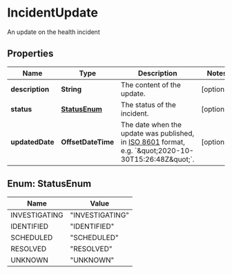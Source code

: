 

# IncidentUpdate

An update on the health incident

## Properties

| Name | Type | Description | Notes |
|------------ | ------------- | ------------- | -------------|
|**description** | **String** | The content of the update. |  [optional] |
|**status** | [**StatusEnum**](#StatusEnum) | The status of the incident. |  [optional] |
|**updatedDate** | **OffsetDateTime** | The date when the update was published, in [ISO 8601](https://wikipedia.org/wiki/ISO_8601) format, e.g. &#x60;\&quot;2020-10-30T15:26:48Z\&quot;&#x60;. |  [optional] |



## Enum: StatusEnum

| Name | Value |
|---- | -----|
| INVESTIGATING | &quot;INVESTIGATING&quot; |
| IDENTIFIED | &quot;IDENTIFIED&quot; |
| SCHEDULED | &quot;SCHEDULED&quot; |
| RESOLVED | &quot;RESOLVED&quot; |
| UNKNOWN | &quot;UNKNOWN&quot; |



